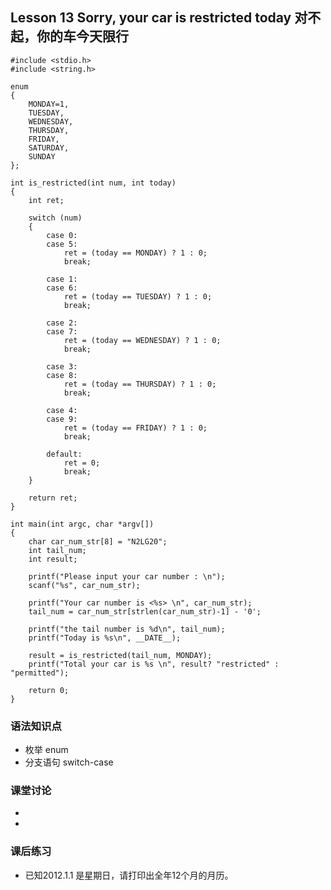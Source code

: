 ## Lesson 13 Sorry, your car is restricted today 对不起，你的车今天限行
	#include <stdio.h>
	#include <string.h>

	enum 
	{ 
		MONDAY=1, 
		TUESDAY, 
		WEDNESDAY, 
		THURSDAY, 
		FRIDAY,
		SATURDAY,
		SUNDAY
	};

	int is_restricted(int num, int today)
	{
		int ret;
		
		switch (num)
		{
			case 0:
			case 5:
				ret = (today == MONDAY) ? 1 : 0;
				break;
				
			case 1:
			case 6:
				ret = (today == TUESDAY) ? 1 : 0;
				break;
				
			case 2:
			case 7:
				ret = (today == WEDNESDAY) ? 1 : 0;
				break;
				
			case 3:
			case 8:
				ret = (today == THURSDAY) ? 1 : 0;
				break;
				
			case 4:
			case 9:
				ret = (today == FRIDAY) ? 1 : 0;
				break;	
				
			default:	
				ret = 0;
				break;	
		}			

		return ret;
	}

	int main(int argc, char *argv[])
	{
		char car_num_str[8] = "N2LG20";
		int tail_num;
		int result;
		
		printf("Please input your car number : \n");
		scanf("%s", car_num_str);
		
		printf("Your car number is <%s> \n", car_num_str);
		tail_num = car_num_str[strlen(car_num_str)-1] - '0';

		printf("the tail number is %d\n", tail_num);
		printf("Today is %s\n", __DATE__);
		
		result = is_restricted(tail_num, MONDAY);
		printf("Total your car is %s \n", result? "restricted" : "permitted");
		
		return 0;
	}

### 语法知识点
* 枚举 enum
* 分支语句 switch-case

### 课堂讨论
* 
* 

### 课后练习
* 已知2012.1.1 是星期日，请打印出全年12个月的月历。
